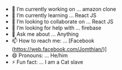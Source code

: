 - 🔭 I’m currently working on ... amazon clone
- 🌱 I’m currently learning ... React JS
- 👯 I’m looking to collaborate on ... React JS
- 🤔 I’m looking for help with ... firebase
- 💬 Ask me about ... Anything
- 📫 How to reach me: ... [Facebook (https://web.facebook.com/Jomthian/)]
- 😄 Pronouns: ... He/him
- ⚡ Fun fact: ... I am a Cat slave

<!--
**jomthian13/jomthian13** is a ✨ _special_ ✨ repository because its `README.md` (this file) appears on your GitHub profile.

Here are some ideas to get you started:

- 🔭 I’m currently working on ... amazon clone
- 🌱 I’m currently learning ... React JS
- 👯 I’m looking to collaborate on ... React JS
- 🤔 I’m looking for help with ... firebase
- 💬 Ask me about ... Anything
- 📫 How to reach me: ... [Facebook (https://web.facebook.com/Jomthian/)]
- 😄 Pronouns: ... He/him
- ⚡ Fun fact: ... I am a Cat slave
-->
